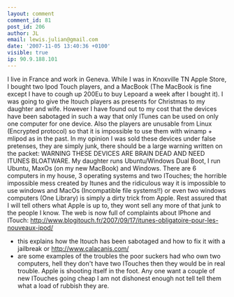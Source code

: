 ```yaml
---
layout: comment
comment_id: 81
post_id: 206
author: JL
email: lewis.julian@gmail.com
date: '2007-11-05 13:40:36 +0100'
visible: true
ip: 90.9.188.101
---
```

I live in France and work in Geneva.
While I was in Knoxville TN Apple Store, I bought two Ipod Touch players, and a MacBook (The MacBook is fine except I have to cough up 200Eu to buy Lepoard a week after I bought it). I was going to give the Itouch players as presents for Christmas to my daughter and wife. 
However I have found out to my cost that the devices have been sabotaged in such a way that  only ITunes can be used on  only one computer for one device. Also  the players are unusable from Linux (Encrypted
protocol) so that it is impossible to use them with winamp + mlipod as in the past. In my opinion I was sold these devices under false pretenses, they are simply junk, there should be a large warning written on the packet:
WARNING THESE DEVICES ARE BRAIN DEAD AND NEED    ITUNES BLOATWARE. 
My daughter runs Ubuntu/Windows Dual Boot, I run Ubuntu,
MaxOs (on my new MacBook) and Windows. There are 6 computers in my house, 3 operating systems and two ITouches; the horrible impossible mess created by Itunes
and the ridiculous way it is impossible to use windows and MacOs (Incompatible file systems!!) or even two windows computers (One Library) is simply a dirty trick from Apple. Rest assured that I will tell others what Apple is up to, they wont sell any more of that junk to the people I know. The web is now full of complaints about IPhone and ITouch:
http://www.blogitouch.fr/2007/09/17/itunes-obligatoire-pour-les-nouveaux-ipod/
 - this explains how the Itouch has been sabotaged and how to fix it with a jailbreak
or
http://www.calacanis.com/ 
 - are some examples of the troubles the poor suckers had who own two computers, hell they don't have two ITouches
then they would be in real trouble.
Apple is shooting itself in the foot.
Any one want a couple of new ITouches going cheap I am not dishonest enough not tell tell them what a load of rubbish they are.

